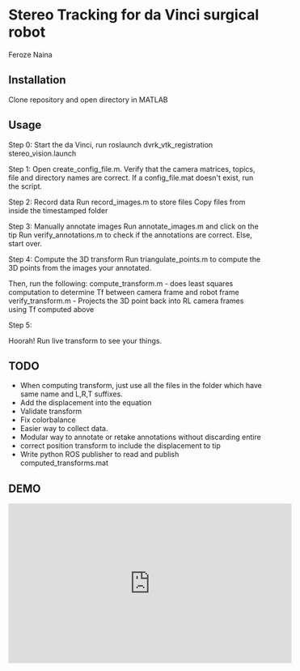 # Stereo Tracking for da Vinci surgical robot
Feroze Naina

## Installation
Clone repository and open directory in MATLAB

## Usage

Step 0: Start the da Vinci, run roslaunch dvrk_vtk_registration stereo_vision.launch 

Step 1: Open create_config_file.m. Verify that the camera matrices, topics, file and directory names are correct.
If a config_file.mat doesn't exist, run the script.

Step 2: Record data
Run record_images.m to store files
Copy files from inside the timestamped folder

Step 3: Manually annotate images
Run annotate_images.m and click on the tip
Run verify_annotations.m to check if the annotations are correct. Else, start over.

Step 4: Compute the 3D transform
Run triangulate_points.m to compute the 3D points from the images your annotated.

Then, run the following:
compute_transform.m - does least squares computation to determine Tf between camera frame and robot frame
verify_transform.m - Projects the 3D point back into RL camera frames using Tf computed above

Step 5:

Hoorah! Run live transform to see your things.

## TODO
- When computing transform, just use all the files in the folder which have same name and L,R,T suffixes.
- Add the displacement into the equation
- Validate transform
- Fix colorbalance
- Easier way to collect data.
- Modular way to annotate or retake annotations without discarding entire 
- correct position transform to include the displacement to tip
- Write python ROS publisher to read and publish computed_transforms.mat

## DEMO
<iframe width="560" height="315" src="https://www.youtube.com/embed/FlU17NmXGSs" frameborder="0" allowfullscreen></iframe>

